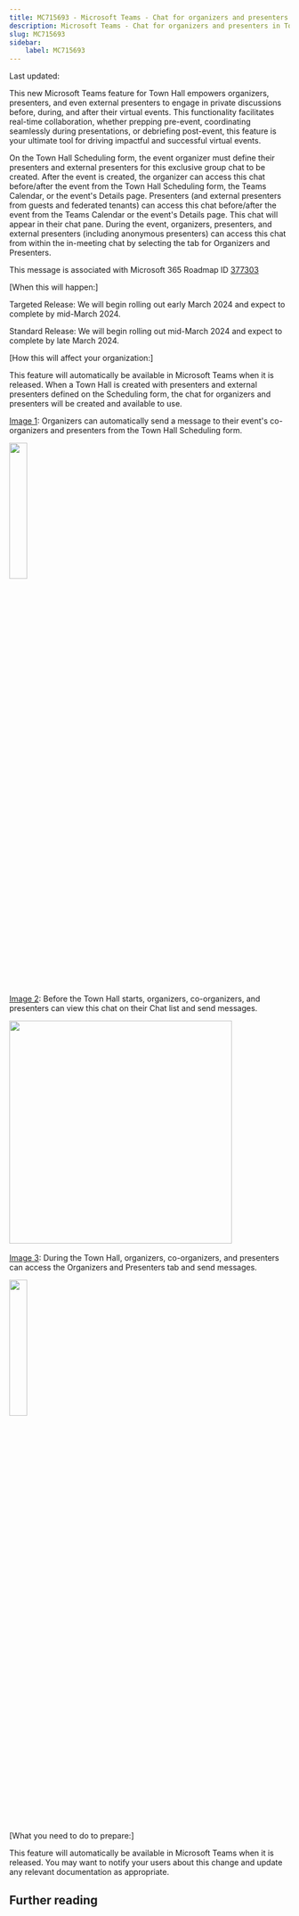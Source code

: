 ```yaml
---
title: MC715693 - Microsoft Teams - Chat for organizers and presenters in Town Hall
description: Microsoft Teams - Chat for organizers and presenters in Town Hall
slug: MC715693
sidebar:
    label: MC715693
---
```



Last updated: 

<p>This new Microsoft Teams feature for Town Hall empowers organizers, presenters, and even external presenters to engage in private discussions before, during, and after their virtual events. This functionality facilitates real-time collaboration, whether prepping pre-event, coordinating seamlessly during presentations, or debriefing post-event, this feature is your ultimate tool for driving impactful and successful virtual events.</p><p>On the Town Hall Scheduling form, the event organizer must define their presenters and external presenters for this exclusive group chat to be created. After the event is created, the organizer can access this chat before/after&nbsp;the event from the Town Hall Scheduling form, the Teams Calendar, or the event's Details page. Presenters (and external presenters from guests and federated tenants) can access this chat before/after&nbsp;the event from the Teams Calendar or the event's Details page. This chat will appear in their chat pane.&nbsp;During&nbsp;the event, organizers, presenters, and external presenters (including anonymous presenters) can access this chat from within the in-meeting chat by selecting the tab for Organizers and Presenters.</p>
<p>This message is associated with Microsoft 365 Roadmap ID <a href="https://www.microsoft.com/microsoft-365/roadmap?filters=&amp;searchterms=377303" target="_blank">377303</a></p>
<p>[When this will happen:]</p><p>Targeted Release: We will begin rolling out early March 2024 and expect to complete by mid-March 2024.</p><p>Standard Release: We will begin rolling out mid-March 2024 and expect to complete by late March 2024.</p>

<p>[How this will affect your organization:]</p>

<p>This feature will automatically be available in Microsoft Teams when it is released. When a Town Hall is created with presenters and external presenters defined on the Scheduling form, the chat for organizers and presenters will be created and available to use.&nbsp;</p><p><u style="">Image 1</u>: Organizers can automatically send a message to their event's co-organizers and presenters from the Town Hall Scheduling form.</p><p><img src="https://img-prod-cms-rt-microsoft-com.akamaized.net/cms/api/am/imageFileData/RW1hqL7?ver=abe8" style="width: 25%;"><br></p><p><u style="">Image 2</u>: Before the Town Hall starts, organizers, co-organizers, and presenters can view this chat on their Chat list and send messages.&nbsp;</p><p><img src="https://img-prod-cms-rt-microsoft-com.akamaized.net/cms/api/am/imageFileData/RW1hqtj?ver=80e8" style="width: 400px;">&nbsp; &nbsp; &nbsp; &nbsp; &nbsp; &nbsp;</p><p><u style="">Image 3</u>: During the Town Hall, organizers, co-organizers, and presenters can access the Organizers and Presenters tab and send messages.</p><p><img src="https://img-prod-cms-rt-microsoft-com.akamaized.net/cms/api/am/imageFileData/RW1htkg?ver=f274" style="width: 25%;"><br></p><p>[What you need to do to prepare:]<br></p>
<p>This feature will automatically be available in Microsoft Teams when it is released. You may want to notify your users about this change and update any relevant documentation as appropriate.</p>

## Further reading
